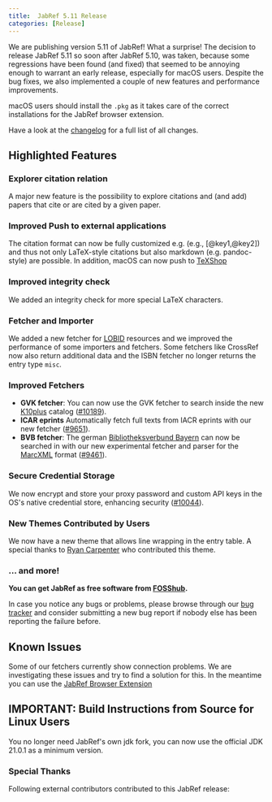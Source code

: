 ```yaml
---
title:  JabRef 5.11 Release
categories: [Release]
---
```



We are publishing version 5.11 of JabRef! What a surprise! The decision to release JabRef 5.11 so soon after JabRef 5.10, was taken, because some regressions have been found (and fixed) that seemed to be annoying enough to warrant an early release, especially for macOS users. Despite the bug fixes, we also implemented a couple of new features and performance improvements.

macOS users should install the `.pkg` as it takes care of the correct installations for the JabRef browser extension.

Have a look at the [changelog](https://github.com/JabRef/jabref/blob/main/CHANGELOG.md) for a full list of all changes.

## Highlighted Features

### Explorer citation relation

A major new feature is the possibility to explore citations and (and add) papers that cite or are cited by a given paper.

### Improved Push to external applications

The citation format can now be fully customized e.g. (e.g., [@key1,@key2]) and thus not only LaTeX-style citations but also markdown (e.g. pandoc-style) are possible. In addition, macOS can now push to [TeXShop](https://pages.uoregon.edu/koch/texshop/)

### Improved integrity check

We added an integrity check for more special LaTeX characters.

### Fetcher and Importer

We added a new fetcher for [LOBID](https://lobid.org/) resources and we improved the performance of some importers and fetchers. Some fetchers like CrossRef now also return additional data and the ISBN fetcher no longer returns the entry type `misc`.

### Improved Fetchers

* **GVK fetcher**: You can now use the GVK fetcher to search inside the new [K10plus](https://wiki.k10plus.de/) catalog ([#10189](https://github.com/JabRef/jabref/pull/10189)). 
* **ICAR eprints** Automatically fetch full texts from IACR eprints with our new fetcher ([#9651](https://github.com/JabRef/jabref/pull/9651)).
* **BVB fetcher**: The german [Bibliotheksverbund Bayern](https://www.bib-bvb.de/) can now be searched in with our new experimental fetcher and parser for the [MarcXML](https://www.loc.gov/standards/marcxml/) format ([#9461](https://github.com/JabRef/jabref/pull/9641)).

### Secure Credential Storage

We now encrypt and store your proxy password and custom API keys in the OS's native credential store, enhancing security ([#10044](https://github.com/JabRef/jabref/issues/10044)).

### New Themes Contributed by Users

We now have a new theme that allows line wrapping in the entry table. A special thanks to [Ryan Carpenter](https://github.com/ryan-carpenter) who contributed this theme.

### ... and more!

**You can get JabRef as free software from [FOSShub](https://www.fosshub.com/JabRef.html).**

In case you notice any bugs or problems, please browse through our [bug tracker](https://github.com/JabRef/jabref/issues) and consider submitting a new bug report if nobody else has been reporting the failure before.

## Known Issues

Some of our fetchers currently show connection problems. We are investigating these issues and try to find a solution for this. In the meantime you can use the [JabRef Browser Extension](https://docs.jabref.org/collect/jabref-browser-extension)

## IMPORTANT: Build Instructions from Source for Linux Users

You no longer need JabRef's own jdk fork, you can now use the official JDK 21.0.1 as a minimum version.

### Special Thanks

Following external contributors contributed to this JabRef release:
